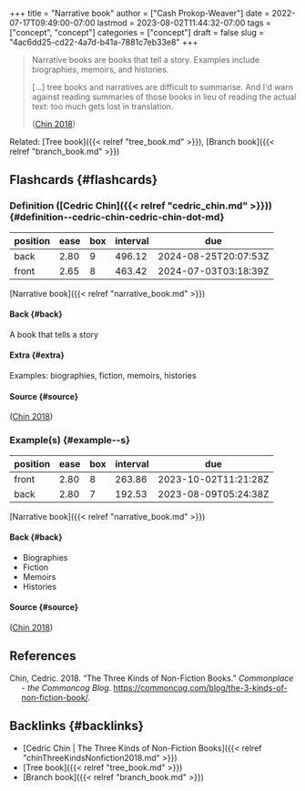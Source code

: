 +++
title = "Narrative book"
author = ["Cash Prokop-Weaver"]
date = 2022-07-17T09:49:00-07:00
lastmod = 2023-08-02T11:44:32-07:00
tags = ["concept", "concept"]
categories = ["concept"]
draft = false
slug = "4ac6dd25-cd22-4a7d-b41a-7881c7eb33e8"
+++

> Narrative books are books that tell a story. Examples include biographies, memoirs, and histories.
>
> [...] tree books and narratives are difficult to summarise. And I'd warn against reading summaries of those books in lieu of reading the actual text: too much gets lost in translation.
>
> (<a href="#citeproc_bib_item_1">Chin 2018</a>)

Related: [Tree book]({{< relref "tree_book.md" >}}), [Branch book]({{< relref "branch_book.md" >}})


## Flashcards {#flashcards}


### Definition ([Cedric Chin]({{< relref "cedric_chin.md" >}})) {#definition--cedric-chin-cedric-chin-dot-md}

| position | ease | box | interval | due                  |
|----------|------|-----|----------|----------------------|
| back     | 2.80 | 9   | 496.12   | 2024-08-25T20:07:53Z |
| front    | 2.65 | 8   | 463.42   | 2024-07-03T03:18:39Z |

[Narrative book]({{< relref "narrative_book.md" >}})


#### Back {#back}

A book that tells a story


#### Extra {#extra}

Examples: biographies, fiction, memoirs, histories


#### Source {#source}

(<a href="#citeproc_bib_item_1">Chin 2018</a>)


### Example(s) {#example--s}

| position | ease | box | interval | due                  |
|----------|------|-----|----------|----------------------|
| front    | 2.80 | 8   | 263.86   | 2023-10-02T11:21:28Z |
| back     | 2.80 | 7   | 192.53   | 2023-08-09T05:24:38Z |

[Narrative book]({{< relref "narrative_book.md" >}})


#### Back {#back}

-   Biographies
-   Fiction
-   Memoirs
-   Histories


#### Source {#source}

(<a href="#citeproc_bib_item_1">Chin 2018</a>)

## References

<style>.csl-entry{text-indent: -1.5em; margin-left: 1.5em;}</style><div class="csl-bib-body">
  <div class="csl-entry"><a id="citeproc_bib_item_1"></a>Chin, Cedric. 2018. “The Three Kinds of Non-Fiction Books.” <i>Commonplace - the Commoncog Blog</i>. <a href="https://commoncog.com/blog/the-3-kinds-of-non-fiction-book/">https://commoncog.com/blog/the-3-kinds-of-non-fiction-book/</a>.</div>
</div>


## Backlinks {#backlinks}

-   [Cedric Chin | The Three Kinds of Non-Fiction Books]({{< relref "chinThreeKindsNonfiction2018.md" >}})
-   [Tree book]({{< relref "tree_book.md" >}})
-   [Branch book]({{< relref "branch_book.md" >}})
